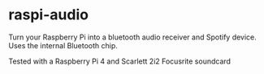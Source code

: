  # raspi-audio

Turn your Raspberry Pi into a bluetooth audio receiver and Spotify device. Uses the internal Bluetooth chip.

Tested with a Raspberry Pi 4 and Scarlett 2i2 Focusrite soundcard